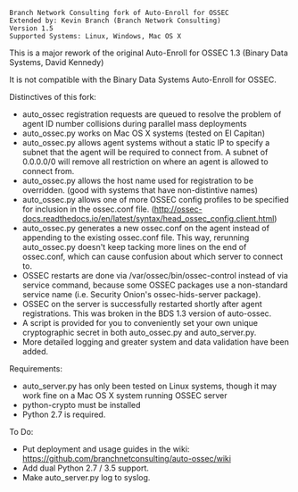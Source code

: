 ~~~~~~~~~~~~~~~~~~~~~~~~~~~~~~~~~~~~~~~~~~~~~~~~~~~~~~~~~~
Branch Network Consulting fork of Auto-Enroll for OSSEC
Extended by: Kevin Branch (Branch Network Consulting)
Version 1.5
Supported Systems: Linux, Windows, Mac OS X
~~~~~~~~~~~~~~~~~~~~~~~~~~~~~~~~~~~~~~~~~~~~~~~~~~~~~~~~~~

This is a major rework of the original Auto-Enroll for OSSEC 1.3 (Binary Data Systems, David Kennedy)

It is not compatible with the Binary Data Systems Auto-Enroll for OSSEC.

Distinctives of this fork:
* auto_ossec registration requests are queued to resolve the problem of agent ID number collisions during parallel mass deployments
* auto_ossec.py works on Mac OS X systems (tested on El Capitan)
* auto_ossec.py allows agent systems without a static IP to specify a subnet that the agent will be required to connect from.  A subnet of 0.0.0.0/0 will remove all restriction on where an agent is allowed to connect from.
* auto_ossec.py allows the host name used for registration to be overridden.  (good with systems that have non-distintive names)
* auto_ossec.py allows one of more OSSEC config profiles to be specified for inclusion in the ossec.conf file. (http://ossec-docs.readthedocs.io/en/latest/syntax/head_ossec_config.client.html)
* auto_ossec.py generates a new ossec.conf on the agent instead of appending to the existing ossec.conf file. This way, rerunning auto_ossec.py doesn't keep tacking more lines on the end of ossec.conf, which can cause confusion about which server to connect to.
* OSSEC restarts are done via /var/ossec/bin/ossec-control instead of via service command, because some OSSEC packages use a non-standard service name (i.e. Security Onion's ossec-hids-server package).  
* OSSEC on the server is successfully restarted shortly after agent registrations.  This was broken in the BDS 1.3 version of auto-ossec.
* A script is provided for you to conveniently set your own unique cryptographic secret in both auto_ossec.py and auto_server.py.
* More detailed logging and greater system and data validation have been added.

Requirements:
* auto_server.py has only been tested on Linux systems, though it may work fine on a Mac OS X system running OSSEC server
* python-crypto must be installed
* Python 2.7 is required.  

To Do:
* Put deployment and usage guides in the wiki: https://github.com/branchnetconsulting/auto-ossec/wiki
* Add dual Python 2.7 / 3.5 support.
* Make auto_server.py log to syslog.


